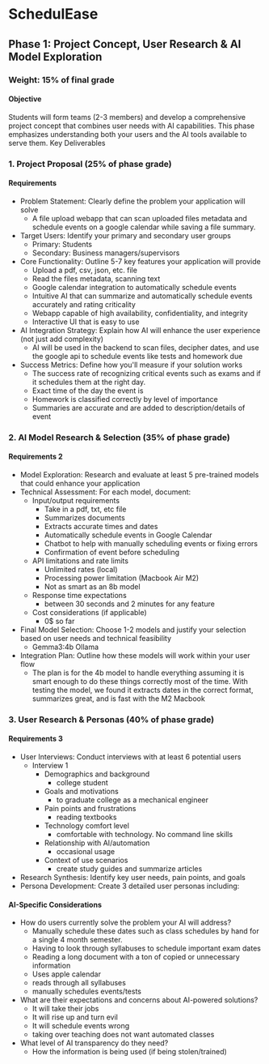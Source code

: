# SchedulEase

## Phase 1: Project Concept, User Research & AI Model Exploration

### Weight: 15% of final grade

#### Objective

Students will form teams (2-3 members) and develop a comprehensive project concept that
combines user needs with AI capabilities. This phase emphasizes understanding both your users
and the AI tools available to serve them.
Key Deliverables

### 1. Project Proposal (25% of phase grade)

#### Requirements

- Problem Statement: Clearly define the problem your application will solve
  - A file upload webapp that can scan uploaded files metadata and schedule events on a google calendar while saving a file summary.
- Target Users: Identify your primary and secondary user groups
  - Primary: Students
  - Secondary: Business managers/supervisors
- Core Functionality: Outline 5-7 key features your application will provide
  - Upload a pdf, csv, json, etc. file
  - Read the files metadata, scanning text
  - Google calendar integration to automatically schedule events
  - Intuitive AI that can summarize and automatically schedule events accurately and rating criticality
  - Webapp capable of high availability, confidentiality, and integrity
  - Interactive UI that is easy to use
- AI Integration Strategy: Explain how AI will enhance the user experience (not just add complexity)
  - AI will be used in the backend to scan files, decipher dates, and use the google api to schedule events like tests and homework due
- Success Metrics: Define how you'll measure if your solution works
  - The success rate of recognizing critical events such as exams and if it schedules them at the right day.
  - Exact time of the day the event is
  - Homework is classified correctly by level of importance
  - Summaries are accurate and are added to description/details of event

### 2. AI Model Research & Selection (35% of phase grade)

#### Requirements 2

- Model Exploration: Research and evaluate at least 5 pre-trained models that could
enhance your application
- Technical Assessment: For each model, document:
  - Input/output requirements
    - Take in a pdf, txt, etc file
    - Summarizes documents
    - Extracts accurate times and dates
    - Automatically schedule events in Google Calendar
    - Chatbot to help with manually scheduling events or fixing errors
    - Confirmation of event before scheduling
  - API limitations and rate limits
    - Unlimited rates (local)
    - Processing power limitation (Macbook Air M2)
    - Not as smart as an 8b model
  - Response time expectations
    - between 30 seconds and 2 minutes for any feature
  - Cost considerations (if applicable)
    - 0$ so far
- Final Model Selection: Choose 1-2 models and justify your selection based on user needs and technical feasibility
  - Gemma3:4b Ollama
- Integration Plan: Outline how these models will work within your user flow
  - The plan is for the 4b model to handle everything assuming it is smart enough to do these things correctly most of the time. With testing the model, we found it extracts dates in the correct format, summarizes great, and is fast with the M2 Macbook

### 3. User Research & Personas (40% of phase grade)

#### Requirements 3

- User Interviews: Conduct interviews with at least 6 potential users
  - Interview 1
    - Demographics and background
      - college student
    - Goals and motivations
      - to graduate college as a mechanical engineer
    - Pain points and frustrations
      - reading textbooks
    - Technology comfort level
      - comfortable with technology. No command line skills
    - Relationship with AI/automation
      - occasional usage
    - Context of use scenarios
      - create study guides and summarize articles
- Research Synthesis: Identify key user needs, pain points, and goals
- Persona Development: Create 3 detailed user personas including:


#### AI-Specific Considerations

- How do users currently solve the problem your AI will address?
  - Manually schedule these dates such as class schedules by hand for a single 4 month semester.
  - Having to look through syllabuses to schedule important exam dates
  - Reading a long document with a ton of copied or unnecessary information
  - Uses apple calendar
  - reads through all syllabuses
  - manually schedules events/tests
- What are their expectations and concerns about AI-powered solutions?
  - It will take their jobs
  - It will rise up and turn evil
  - It will schedule events wrong
  - taking over teaching does not want automated classes
- What level of AI transparency do they need?
  - How the information is being used (if being stolen/trained)
